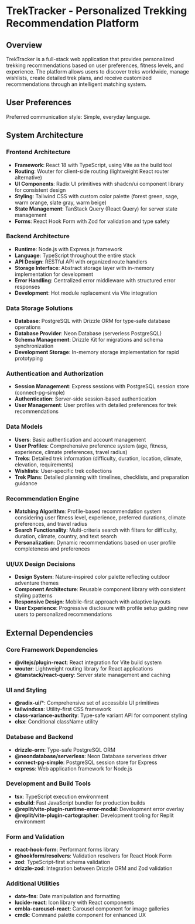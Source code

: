 # TrekTracker - Personalized Trekking Recommendation Platform

## Overview

TrekTracker is a full-stack web application that provides personalized trekking recommendations based on user preferences, fitness levels, and experience. The platform allows users to discover treks worldwide, manage wishlists, create detailed trek plans, and receive customized recommendations through an intelligent matching system.

## User Preferences

Preferred communication style: Simple, everyday language.

## System Architecture

### Frontend Architecture
- **Framework**: React 18 with TypeScript, using Vite as the build tool
- **Routing**: Wouter for client-side routing (lightweight React router alternative)
- **UI Components**: Radix UI primitives with shadcn/ui component library for consistent design
- **Styling**: Tailwind CSS with custom color palette (forest green, sage, warm orange, slate gray, warm beige)
- **State Management**: TanStack Query (React Query) for server state management
- **Forms**: React Hook Form with Zod for validation and type safety

### Backend Architecture
- **Runtime**: Node.js with Express.js framework
- **Language**: TypeScript throughout the entire stack
- **API Design**: RESTful API with organized route handlers
- **Storage Interface**: Abstract storage layer with in-memory implementation for development
- **Error Handling**: Centralized error middleware with structured error responses
- **Development**: Hot module replacement via Vite integration

### Data Storage Solutions
- **Database**: PostgreSQL with Drizzle ORM for type-safe database operations
- **Database Provider**: Neon Database (serverless PostgreSQL)
- **Schema Management**: Drizzle Kit for migrations and schema synchronization
- **Development Storage**: In-memory storage implementation for rapid prototyping

### Authentication and Authorization
- **Session Management**: Express sessions with PostgreSQL session store (connect-pg-simple)
- **Authentication**: Server-side session-based authentication
- **User Management**: User profiles with detailed preferences for trek recommendations

### Data Models
- **Users**: Basic authentication and account management
- **User Profiles**: Comprehensive preference system (age, fitness, experience, climate preferences, travel radius)
- **Treks**: Detailed trek information (difficulty, duration, location, climate, elevation, requirements)
- **Wishlists**: User-specific trek collections
- **Trek Plans**: Detailed planning with timelines, checklists, and preparation guidance

### Recommendation Engine
- **Matching Algorithm**: Profile-based recommendation system considering user fitness level, experience, preferred durations, climate preferences, and travel radius
- **Search Functionality**: Multi-criteria search with filters for difficulty, duration, climate, country, and text search
- **Personalization**: Dynamic recommendations based on user profile completeness and preferences

### UI/UX Design Decisions
- **Design System**: Nature-inspired color palette reflecting outdoor adventure themes
- **Component Architecture**: Reusable component library with consistent styling patterns
- **Responsive Design**: Mobile-first approach with adaptive layouts
- **User Experience**: Progressive disclosure with profile setup guiding new users to personalized recommendations

## External Dependencies

### Core Framework Dependencies
- **@vitejs/plugin-react**: React integration for Vite build system
- **wouter**: Lightweight routing library for React applications
- **@tanstack/react-query**: Server state management and caching

### UI and Styling
- **@radix-ui/***: Comprehensive set of accessible UI primitives
- **tailwindcss**: Utility-first CSS framework
- **class-variance-authority**: Type-safe variant API for component styling
- **clsx**: Conditional className utility

### Database and Backend
- **drizzle-orm**: Type-safe PostgreSQL ORM
- **@neondatabase/serverless**: Neon Database serverless driver
- **connect-pg-simple**: PostgreSQL session store for Express
- **express**: Web application framework for Node.js

### Development and Build Tools
- **tsx**: TypeScript execution environment
- **esbuild**: Fast JavaScript bundler for production builds
- **@replit/vite-plugin-runtime-error-modal**: Development error overlay
- **@replit/vite-plugin-cartographer**: Development tooling for Replit environment

### Form and Validation
- **react-hook-form**: Performant forms library
- **@hookform/resolvers**: Validation resolvers for React Hook Form
- **zod**: TypeScript-first schema validation
- **drizzle-zod**: Integration between Drizzle ORM and Zod validation

### Additional Utilities
- **date-fns**: Date manipulation and formatting
- **lucide-react**: Icon library with React components
- **embla-carousel-react**: Carousel component for image galleries
- **cmdk**: Command palette component for enhanced UX
